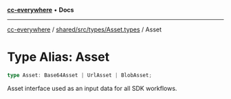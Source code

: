 [**cc-everywhere**](../../../../../index.md) • **Docs**

***

[cc-everywhere](../../../../../index.md) / [shared/src/types/Asset.types](../index.md) / Asset

# Type Alias: Asset

```ts
type Asset: Base64Asset | UrlAsset | BlobAsset;
```

Asset interface used as an input data for all SDK workflows.
